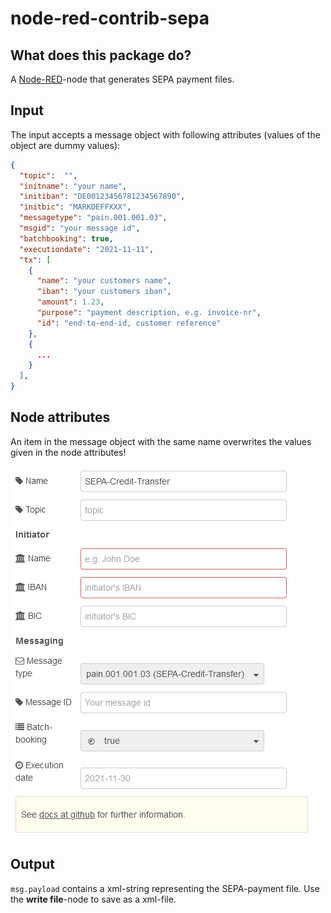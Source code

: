 # node-red-contrib-sepa
## What does this package do?
A [Node-RED](https://nodered.org/)-node that generates SEPA payment files.

## Input
The input accepts a message object with following attributes (values of the object are dummy values):
```json
{
  "topic":  "",
  "initname": "your name",
  "initiban": "DE00123456781234567890",
  "initbic": "MARKDEFFXXX",
  "messagetype": "pain.001.001.03",
  "msgid": "your message id",
  "batchbooking": true,
  "executiondate": "2021-11-11",
  "tx": [
    {
      "name": "your customers name",
      "iban": "your customers iban",
      "amount": 1.23,
      "purpose": "payment description, e.g. invoice-nr",
      "id": "end-to-end-id, customer reference"
    }, 
    {
      ...
    }
  ],
}
```

## Node attributes

An item in the message object with the same name overwrites the values given in the node attributes!

![Edit dialog](/img/edit_dialog.png)

## Output

`msg.payload` contains a xml-string representing the SEPA-payment file. Use the **write file**-node to save as a xml-file.
